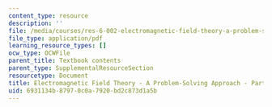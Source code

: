 ```yaml
---
content_type: resource
description: ''
file: /media/courses/res-6-002-electromagnetic-field-theory-a-problem-solving-approach-spring-2008/6931134b87970c0a7920bd2c873d1a5b_MITRES_6_002S08_Part3.pdf
file_type: application/pdf
learning_resource_types: []
ocw_type: OCWFile
parent_title: Textbook contents
parent_type: SupplementalResourceSection
resourcetype: Document
title: Electromagnetic Field Theory - A Problem-Solving Approach - Part 3
uid: 6931134b-8797-0c0a-7920-bd2c873d1a5b
---
```

